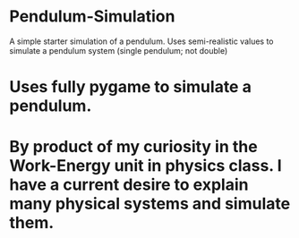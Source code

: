 # Pendulum-Simulation
A simple starter simulation of a pendulum. Uses semi-realistic values to simulate a pendulum system (single pendulum; not double)

# Uses fully pygame to simulate a pendulum.

# By product of my curiosity in the Work-Energy unit in physics class. I have a current desire to explain many physical systems and simulate them.
